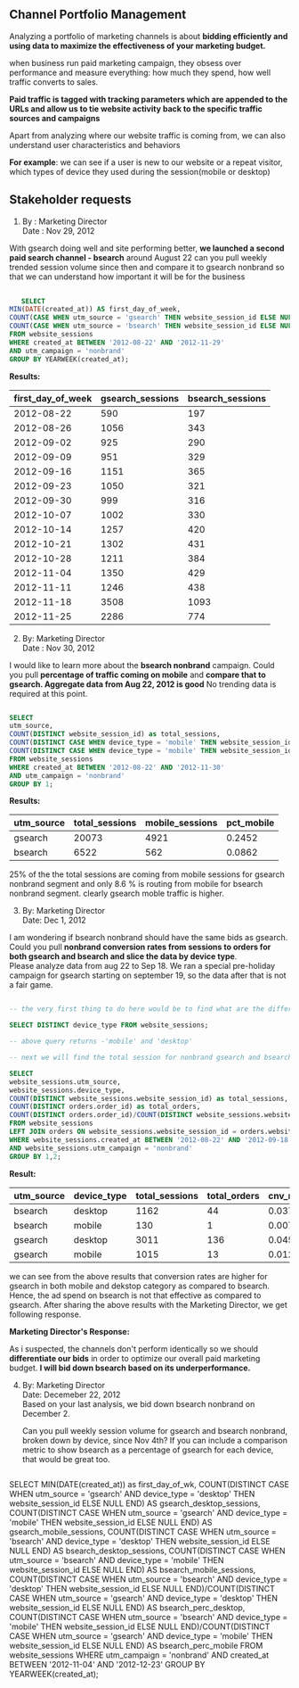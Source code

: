 ## Channel Portfolio Management

Analyzing a portfolio of marketing channels is about **bidding efficiently and using data to maximize the effectiveness of your marketing budget.**

when business run paid marketing campaign, they obsess over performance and measure everything: how much they spend, how well traffic converts to sales.

**Paid traffic is tagged with tracking parameters which are appended to the URLs and allow us to tie website activity back to the specific traffic sources and campaigns**

Apart from analyzing where our website traffic is coming from, we can also understand user characteristics and behaviors

<b>For example</b>: we can see if a user is new to our website or a repeat visitor,
which types of device they used during the session(mobile or desktop)


## Stakeholder requests

1. By : Marketing Director <br>
   Date : Nov 29, 2012

With gsearch doing well and site performing better, **we launched a second paid search channel - bsearch** around August 22 can you pull weekly trended session volume since then and compare it to gsearch nonbrand so that we can understand how important it will be for the business <br>

```sql
   
   SELECT 
MIN(DATE(created_at)) AS first_day_of_week,
COUNT(CASE WHEN utm_source = 'gsearch' THEN website_session_id ELSE NULL END) AS gsearch_sessions,
COUNT(CASE WHEN utm_source = 'bsearch' THEN website_session_id ELSE NULL END) AS bsearch_sessions
FROM website_sessions
WHERE created_at BETWEEN '2012-08-22' AND '2012-11-29'
AND utm_campaign = 'nonbrand'
GROUP BY YEARWEEK(created_at);

```

**Results:** <br>

| first_day_of_week | gsearch_sessions | bsearch_sessions |
|-------------------|------------------|------------------|
| 2012-08-22        | 590              | 197              |
| 2012-08-26        | 1056             | 343              |
| 2012-09-02        | 925              | 290              |
| 2012-09-09        | 951              | 329              |
| 2012-09-16        | 1151             | 365              |
| 2012-09-23        | 1050             | 321              |
| 2012-09-30        | 999              | 316              |
| 2012-10-07        | 1002             | 330              |
| 2012-10-14        | 1257             | 420              |
| 2012-10-21        | 1302             | 431              |
| 2012-10-28        | 1211             | 384              |
| 2012-11-04        | 1350             | 429              |
| 2012-11-11        | 1246             | 438              |
| 2012-11-18        | 3508             | 1093             |
| 2012-11-25        | 2286             | 774              |


2. By: Marketing Director <br>
   Date : Nov 30, 2012

I would like to learn more about the **bsearch nonbrand** campaign. Could you pull **percentage of traffic coming on mobile** and **compare that to gsearch. Aggregate data from Aug 22, 2012 is good** No trending data is required at this point.

```sql

SELECT
utm_source,
COUNT(DISTINCT website_session_id) as total_sessions,
COUNT(DISTINCT CASE WHEN device_type = 'mobile' THEN website_session_id ELSE NULL END) AS mobile_sessions,
COUNT(DISTINCT CASE WHEN device_type = 'mobile' THEN website_session_id ELSE NULL END)/COUNT(DISTINCT website_session_id) AS pct_mobile
FROM website_sessions
WHERE created_at BETWEEN '2012-08-22' AND '2012-11-30'
AND utm_campaign = 'nonbrand'
GROUP BY 1;

   ```
**Results:**

| utm_source | total_sessions | mobile_sessions | pct_mobile |
|------------|-----------------|------------------|------------|
| gsearch    | 20073           | 4921             | 0.2452     |
| bsearch    | 6522            | 562              | 0.0862     |

25% of the the total sessions are coming from mobile sessions for gsearch nonbrand segment and only 8.6 % is routing from mobile for bsearch nonbrand segment.
clearly gsearch moble traffic is higher.
   

3. By: Marketing Director <br>
   Date: Dec 1, 2012

I am wondering if bsearch nonbrand should have the same bids as gsearch. Could you pull **nonbrand conversion rates from sessions to orders for both gsearch and bsearch and slice the data by device type**. <br>
Please analyze data from aug 22 to Sep 18. We ran a special pre-holiday campaign for gsearch starting on september 19, so the data after that is not a fair game.

```sql

-- the very first thing to do here would be to find what are the different device types using the below query :

SELECT DISTINCT device_type FROM website_sessions;

-- above query returns -'mobile' and 'desktop'

-- next we will find the total session for nonbrand gsearch and bsearch and further break it by device type

SELECT
website_sessions.utm_source,
website_sessions.device_type,
COUNT(DISTINCT website_sessions.website_session_id) as total_sessions,
COUNT(DISTINCT orders.order_id) as total_orders,
COUNT(DISTINCT orders.order_id)/COUNT(DISTINCT website_sessions.website_session_id) as cnv_rate
FROM website_sessions
LEFT JOIN orders ON website_sessions.website_session_id = orders.website_session_id
WHERE website_sessions.created_at BETWEEN '2012-08-22' AND '2012-09-18'
AND website_sessions.utm_campaign = 'nonbrand'
GROUP BY 1,2;

```

**Result:**

| utm_source | device_type | total_sessions | total_orders | cnv_rate |
|------------|-------------|-----------------|--------------|----------|
| bsearch    | desktop     | 1162            | 44           | 0.0379   |
| bsearch    | mobile      | 130             | 1            | 0.0077   |
| gsearch    | desktop     | 3011            | 136          | 0.0452   |
| gsearch    | mobile      | 1015            | 13           | 0.0128   |

we can see from the above results that conversion rates are higher for gsearch in both mobile and dekstop category as compared to bsearch. Hence, the ad spend on bsearch is not that effective as compared to gsearch. After sharing the above results with the Marketing Director, we get following response.

**Marketing Director's Response:**

As i suspected, the channels don't perform identically so we should **differentiate our bids** in order to optimize our overall paid marketing budget.
**I will bid down bsearch based on its underperformance.**

4. By: Marketing Director <br>
   Date: Decemeber 22, 2012 <br>
   Based on your last analysis, we bid down bsearch nonbrand on December 2.

   Can you pull weekly session volume for gsearch and bsearch nonbrand, broken down by device, since Nov 4th?
   If you can include a comparison metric to show bsearch as a percentage of gsearch for each device, that would be great too.

   ```sql
   
SELECT 
MIN(DATE(created_at)) as first_day_of_wk,
COUNT(DISTINCT CASE WHEN utm_source = 'gsearch' AND device_type = 'desktop' THEN website_session_id ELSE NULL END) AS gsearch_desktop_sessions,
COUNT(DISTINCT CASE WHEN utm_source = 'gsearch' AND device_type = 'mobile' THEN website_session_id ELSE NULL END) AS gsearch_mobile_sessions,
COUNT(DISTINCT CASE WHEN utm_source = 'bsearch' AND device_type = 'desktop' THEN website_session_id ELSE NULL END) AS bsearch_desktop_sessions,
COUNT(DISTINCT CASE WHEN utm_source = 'bsearch' AND device_type = 'mobile' THEN website_session_id ELSE NULL END) AS bsearch_mobile_sessions,
COUNT(DISTINCT CASE WHEN utm_source = 'bsearch' AND device_type = 'desktop' THEN website_session_id ELSE NULL END)/COUNT(DISTINCT CASE WHEN utm_source = 'gsearch' AND device_type = 'desktop' THEN website_session_id ELSE NULL END) AS bsearch_perc_desktop,
COUNT(DISTINCT CASE WHEN utm_source = 'bsearch' AND device_type = 'mobile' THEN website_session_id ELSE NULL END)/COUNT(DISTINCT CASE WHEN utm_source = 'gsearch' AND device_type = 'mobile' THEN website_session_id ELSE NULL END) AS bsearch_perc_mobile
FROM website_sessions
WHERE utm_campaign = 'nonbrand'
AND created_at BETWEEN '2012-11-04' AND '2012-12-23'
GROUP BY YEARWEEK(created_at);

   ```




